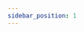 ```yaml
---
sidebar_position: 1
---
```


<script>
  window.location.href = 'https://coo-llm.github.io';
</script>